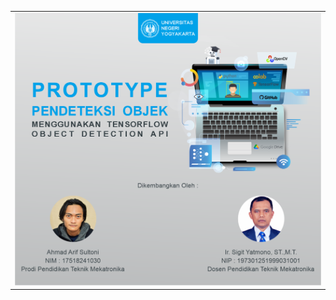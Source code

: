 <table class="tfo-notebook-buttons" align="center">
  <td>
    <a><img src="https://github.com/arifsoul/prototype-pendeteksi-objek/blob/master/resources/juduldev.png?raw=true"</a>
  </td>
</table>
